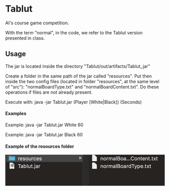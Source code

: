 # Tablut
AI's course game competition.

With the term "normal", in the code, we refer to the Tablut version presented in class.

## Usage
The jar is located inside the directory "Tablut/out/artifacts/Tablut_jar"

Create a folder in the same path of the jar called "resources". 
Put then inside the two config files (located in folder "resources", at the same level of "src"): 
"normalBoardType.txt" and "normalBoardContent.txt".
Do these operations if files are not already present.

Execute with: java -jar Tablut.jar (Player [White|Black]) (Seconds)

#### Examples
Example: java -jar Tablut.jar White 60

Example: java -jar Tablut.jar Black 60

#### Example of the resources folder
![alt text](resourceExample.png)